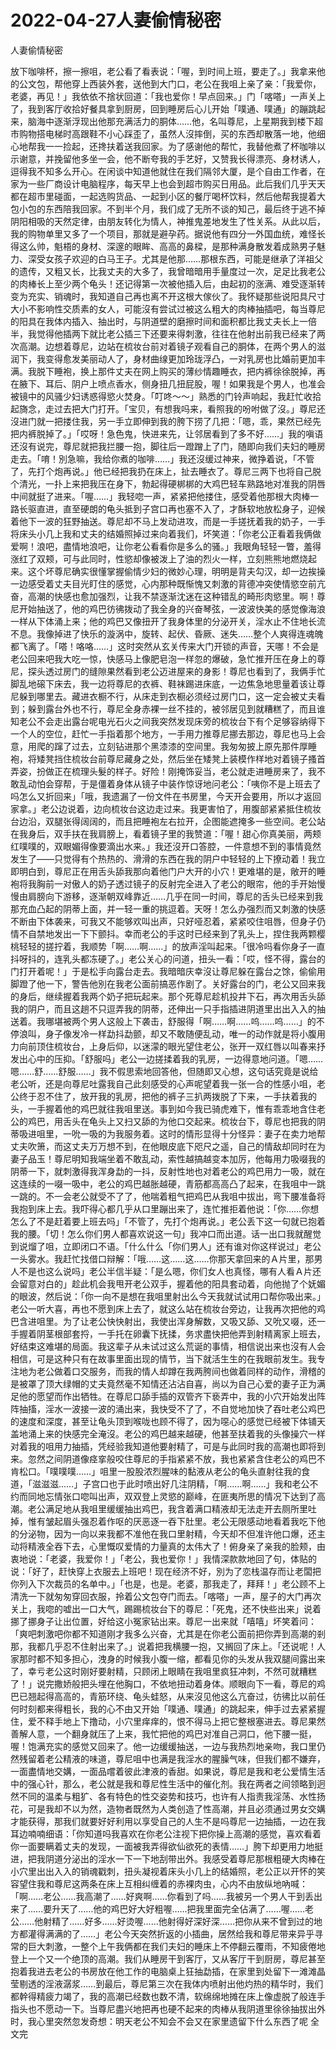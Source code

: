 # 2022-04-27人妻偷情秘密



人妻偷情秘密



放下咖啡杯，擦一擦咀，老公看了看表说：「喔，到时间上班，要走了。」我拿来他的公文包，帮他穿上西装外套，送他到大门口，老公在我咀上亲了亲：「我爱你，老婆，再见！」我依依不捨状回道：「我也爱你！早点回来。」门「喀嗒」一声关上了，我到客厅收拾好餐具拿到厨房，回到睡房后心儿开始「噗通、噗通」的蹦跳起来，脑海中逐渐浮现出他那充满活力的胴体……他，名叫尊尼，上星期我到楼下超市购物搭电梯时高跟鞋不小心踩歪了，虽然人沒摔倒，买的东西却散落一地，他细心地帮我一一捡起，还搀扶着送我回家。为了感谢他的帮忙，我替他煮了杯咖啡以示谢意，并挽留他多坐一会，他不断夸我的手艺好，又赞我长得漂亮、身材诱人，逗得我不知多么开心。在闲谈中知道他就住在我们隔邻大厦，是个自由工作者，在家为一些厂商设计电脑程序，每天早上也会到超市购买日用品。此后我们几乎天天都在超市里碰面，一起选购货品、一起到小区的餐厅喝杯饮料，然后他帮我提着大包小包的东西陪我回家。不到半个月，我们成了无所不谈的知己，最后终于逃不掉阴阳相吸的天然定律，由朋友转化为情人，神推鬼差地发生了性关系。从此以后，我的购物单里又多了一个项目，那就是避孕药。据说他有四分一外国血统，难怪长得这么帅，魁梧的身材、深邃的眼眸、高高的鼻樑，是那种满身散发着成熟男子魅力、深受女孩子欢迎的白马王子。尤其是他那……那根东西，可能是继承了洋祖父的遗传，又粗又长，比我丈夫的大多了，我曾暗暗用手量度过一次，足足比我老公的肉棒长上至少两个龟头！还记得第一次被他插入后，由起初的涨满、难受逐渐转变为充实、销魂时，我知道自己再也离不开这根大傢伙了。我怀疑那些说阳具尺寸大小不影响性交质素的女人，可能沒有尝试过被这么粗大的肉棒抽插吧，每当尊尼的阳具在我体内插入、抽出时，与阴道壁的磨擦时间和面积都比我丈夫长上一倍半，我觉得他插两下就比老公插三下还要来得刺激，往往在他射出前我已经来了两次高潮。边想着尊尼，边站在梳妆台前对着镜子观看自己的胴体，在两个男人的滋润下，我变得愈发美丽动人了，身材曲缐更加玲珑浮凸，一对乳房也比婚前更加丰满。我脱下睡袍，换上那件丈夫在网上购买的薄纱情趣睡衣，把内裤徐徐脱掉，再在腋下、耳后、阴户上喷点香水，侧身扭几扭屁股，喔！如果我是个男人，也准会被镜中的风骚少妇诱惑得慾火焚身。「叮咚～～」熟悉的门铃声响起，我赶忙收拾起旖念，走过去把大门打开。「宝贝，有想我吗来，看照我的吩咐做了沒。」尊尼还沒进门就一把搂住我，另一手立即伸到我的胯下捞了几把：「嗯，乖，果然已经先把内裤脱掉了。」「哎呀！急色鬼，快进来先，让邻居看到了多不好……」我的嗔语还沒有说完，尊尼就把我拦腰一抱，脚往后一蹬蹭上了门，随即向我们夫妇的睡房走去。「唷！別急嘛，我给你煮的咖啡……」我还沒缓过神来，微挣着说，「不管了，先打个炮再说。」他已经把我扔在床上，扯去睡衣了。尊尼三两下也将自己脱个清光，一扑上来把我压在身下，勃起得硬梆梆的大鸡巴轻车熟路地对准我的阴唇中间就挺了进来。「喔……」我轻唿一声，紧紧把他搂住，感受着他那根大肉棒一路长驱直进，直至硬朗的龟头抵到子宫口再也塞不入了，才酥软地放松身子，迎候着他下一波的狂野抽送。尊尼却不马上发动进攻，而是一手搓抚着我的奶子，一手将床头小几上我和丈夫的结婚照掉过来向着我们，坏笑道：「你老公正看着我俩做爱啊！浪吧，盡情地浪吧，让你老公看看你是多么的骚。」我眼角轻轻一瞥，羞得涨红了双颊，可与此同时，性慾却像被泼上了油的烈火一样，立刻熊熊地燃烧起来。这个坏尊尼确实很懂掌握偷情少妇的微妙心理，明明是背夫勾汉，却一边挨操一边感受着丈夫目光盯住的感觉，心内那种既惭愧又刺激的背德冲突使情慾空前亢奋，高潮的快感也愈加强烈，让我不禁逐渐沈迷在这种错乱的畸形肉慾里。啊！尊尼开始抽送了，他的鸡巴彷彿拨动了我全身的兴奋琴弦，一波波快美的感觉像海浪一样从下体涌上来；他的鸡巴又像扭开了我身体里的分泌开关，淫水止不住地长流不息。我像掉进了快乐的漩涡中，旋转、起伏、昏厥、迷失……整个人爽得连魂魄都飞离了。「嗒！咯咯……」这时突然从玄关传来大门开锁的声音，天哪！不会是老公回来吧我大吃一惊，快感马上像肥皂泡一样忽的爆破，急忙推开压在身上的尊尼，探头透过房门的缝隙果然看到老公迈进屋来的身影！尊尼也看到了，我俩手忙脚乱地磙下床去，我一边将尊尼的衣裤、鞋袜踢进床底，一边焦急地思量着该让尊尼躲到哪里去。藏进衣橱不行，从床走到衣橱必须经过房门口，这一定会被丈夫看到；躲到露台外也不行，尊尼全身赤裸一丝不挂的，被邻居见到就糟糕了，而且谁知老公不会走出露台呢电光石火之间我突然发现床旁的梳妆台下有个足够容纳得下一个人的空位，赶忙一手指着那个地方，一手用力推尊尼挪去那边，尊尼也马上会意，用爬的蹿了过去，立刻钻进那个黑漆漆的空间里。我匆匆披上原先那件厚睡袍，将矮凳挡住梳妆台前尊尼藏身之处，然后坐在矮凳上装模作样地对着镜子搔首弄姿，扮做正在梳理头髮的样子。好险！刚掩饰妥当，老公就走进睡房来了，我不敢乱动怕会穿帮，于是僵着身体从镜子中装作惊讶地问老公：「咦你不是上班去了吗怎么又折回来」「哦，我遗漏了一份文件在书房里，今天开会要用，所以才返回家拿。」老公边说着，边向梳妆台这边走过来。我更害怕了，用腹部紧紧抵住梳妆台边沿，双腿张得阔阔的，而且把睡袍左右拉开，企图能遮掩多一些空间。老公站在我身后，双手扶在我肩膀上，看着镜子里的我赞道：「喔！甜心你真美丽，两颊红噗噗的，双眼媚得像要滴出水来。」我还沒开口答腔，一件意想不到的事情竟然发生了——只觉得有个热热的、滑滑的东西在我的阴户中轻轻的上下撩动着！我立即明白到，尊尼正在用舌头舔我那向着他门户大开的小穴！更难堪的是，敞开的睡袍将我胸前一对傲人的奶子透过镜子的反射完全进入了老公的眼帘，他的手开始慢慢由肩膀向下游移，逐渐朝双峰靠近……几乎在同一时间，尊尼的舌头已经来到我那充血凸起的阴蒂上面，并一轻一重的挑逗着。天呀！怎么办强烈而又刺激的快感不断由下体袭来，可我又不能够欢叫出声，只好哑忍着，紧紧咬住咀唇，但身子仍情不自禁地发出一下下颤抖。幸而老公的手这时已经来到了乳头上，捏住我两颗樱桃轻轻的搓拧着，我顺势「啊……啊……」的放声淫叫起来。「很冷吗看你身子一直抖呀抖的，连乳头都冻硬了。」老公关心的问道，扭头一看：「哎，怪不得，露台的门打开着呢！」于是松手向露台走去。我暗暗庆幸沒让尊尼躲在露台之馀，偷偷用脚蹬了他一下，警告他別在我老公面前搞恶作剧了。关好露台的门，老公又回来我的身后，继续握着我两个奶子把玩起来。那个死尊尼趁机投井下石，再次用舌头舔我的阴户，而且这趟不只逗弄我的阴蒂，还伸出一只手指插进阴道里出出入入的抽送着。我哪堪被两个男人这般上下袭击，舒服得「啊……啊……呜……呜……」的不停浪叫，身子像发冷一样勐抖勐颤，却又不敢随便乱动，唯一的动作就是将小腹用力向前顶住梳妆台，上身后仰，以迷濛的眼光望住老公，张开一双红唇以叫春来抒发出心中的压抑。「舒服吗」老公一边搓揉着我的乳房，一边得意地问道。「嗯……嗯……舒……舒服……」我不假思索地回答他，但随即又心想，这句话究竟是说给老公听，还是向尊尼吐露我自己此刻感受的心声呢望着我一张一合的性感小咀，老公终于忍不住了，放开我的乳房，把他的裤子三扒两拨脱了下来，一手扶着我的头，一手握着他的鸡巴就往我咀里送。事到如今我已骑虎难下，惟有乖乖地含住老公的鸡巴，用舌头在龟头上又扫又舔的为他口交起来。梳妆台下，尊尼也把我的阴蒂吸进咀里，一吮一吸的为我服务着。这时的情形显得十分怪异：妻子在卖力地帮丈夫吹箫，而这丈夫万万想不到，在他眼皮底下咫尺之遥，自己的情敌却同时在为妻子品玉！尊尼明知我端坐着不敢乱动，索性越搞越变本加厉，他每用力吸啜我的阴蒂一下，就刺激得我浑身勐的一抖，反射性地也对着老公的鸡巴用力一吸，就在这连续的一啜一吸中，老公的鸡巴越胀越硬，青筋都高高凸了起来，在我咀中一跳一跳的。不一会老公就受不了了，他喘着粗气把鸡巴从我咀中拔出，弯下腰准备将我抱到床上去。我吓得心都几乎从口里蹦出来了，连忙推拒着他说：「你……你想怎么了不是赶着要上班去吗」「不管了，先打个炮再说。」老公丢下这一句就已抱着我的腰。「切！怎么你们男人都喜欢说这一句」我冲口而出道。话一出口我就醒觉到说熘了咀，立即闭口不语。「什么什么「你们男人」还有谁对你这样说过」老公一头雾水。我赶忙找借口辩解：「哦……这……这……你那天拿回来的Ａ片里，那男人不是也这么说吗」老公半信半疑：「是么嗯，你们女人也真怪，哪有人看Ａ片还会留意对白的」趁此机会我甩开老公双手，握着他的阳具套动着，向他抛了个妩媚的眼波，然后说：「你一向不是想在我咀里射出么今天我就试试用口帮你吸出来。」老公一听大喜，再也不愿到床上去了，就这么站在梳妆台旁边，让我再次把他的鸡巴含进咀里。为了让老公快快射出，我使出浑身解数，又吸又舔、又吮又啜，还一手握着阴茎根部套捋，一手托在卵囊下抚揉，务求盡快把他弄到射精离家上班去，好结束这难堪的局面。我这辈子从未试过这么荒诞的事情，相信说出来也沒有人会相信，可是这种只有在故事里面出现的情节，当下就活生生的在我眼前发生。我专注地为老公做着口交服务，而我的情人却蹲在我两胯间也做着同样的动作，滑稽的是被罩了顶大绿帽的丈夫竟然毫不知情还沾沾自喜，尚以为自己心爱的妻子正为满足他的愿望而作出牺牲。在尊尼口舔手插的双管齐下亵弄中，我的小穴开始发出阵阵抽搐，淫水一波接一波的涌出来，我快受不了了，不自觉地加快了吞吐老公鸡巴的速度和深度，甚至让龟头顶到喉咙也顾不得了，因为噁心的感觉已经被下体铺天盖地涌上来的快感完全淹沒。老公的鸡巴越来越硬，他甚至扶着我的头像操穴一样对着我的咀用力抽插，凭经验我知道他要射精了，可是与此同时我的高潮也即将到来。忽然之间阴道像痉挛般咬住尊尼的手指紧紧不放，我也紧紧含住老公的鸡巴不肯松口。「噗噗噗……」咀里一股股浓烈腥味的黏液从老公的龟头直射往我的食道，「滋滋滋……」子宫口也于此时喷出好几注阴精，「啊……啊……」我和老公不约而同地忘情张口唿叫出声，双双登上灵慾的巅峰，在匪夷所思的情况下达到了高潮。老公满足地从我咀里缓缓抽出鸡巴，我含着满口精液却无法走开去厕所里吐掉，惟有皱起眉头强忍着作呕的厌恶逐一吞下肚里。老公无限感动地看着我吃下他的分泌物，因为一向以来我都不准他在我口里射精，今天却不但准许他口爆，还主动将精液全吞下去，心里慨叹爱情的力量真的太伟大了！俯身亲了亲我的脸颊，由衷地说：「老婆，我爱你！」「老公，我也爱你！」我情深款款地回了句，体贴的说：「好了，赶快穿上衣服去上班吧！现在经济不好，別为了恋栈温存而让老闆把你列入下次裁员的名单中。」「也是，也是。老婆，那我走了，拜拜！」老公顾不上清洗一下就匆匆穿回衣服，拎着公文包夺门而去。「喀嗒」一声，屋子的大门再次关上，我唿的嘘出一口大气，踢踢梳妆台下的尊尼：「死鬼，还不快些出来」说着挪了挪身子让出位置，好给这小冤家钻出来。尊尼一出来就「嘻嘻」坏笑着问：「爽吧刺激吧你都不知道刚才我多么兴奋，尤其是在你老公面前把你弄到高潮的剎那，我都几乎忍不住射出来了。」说着把我横腰一抱，又搁回了床上。「还说呢！人家那时都不知多担心，洩身的时候我小腹一缩，都看见你的头发从我双腿间露出来了，幸亏老公这时刚好要射精，只顾闭上眼睛在我咀里疯狂冲刺，不然可就糟糕了！」说完撒娇般把头埋在他胸口，不依地扭动着身体。顺眼向下一看，尊尼的鸡巴已翘起得高高的，青筋环绕、龟头蛙怒，从来沒见他这么亢奋过，彷彿比以前任何时刻都来得粗长，我的心不由又开始「噗通、噗通」的跳起来，伸手过去紧紧握住，爱不释手地上下撸动，小穴里痒痒的，恨不得马上把它整根塞进去。尊尼果然善解人意，一个翻身就压了上来，我忙把他的鸡巴对准自己洞口，他下腰一挺，喔！饱满充实的感觉又回来了。他一边缓缓抽送，一边与我热烈地亲吻，我口里仍然残留着老公精液的味道，尊尼咀中也满是我淫水的腥臊气味，但我们都不嫌弃，一面盡情地交媾，一面品嚐着彼此津液的香甜。如果说，尊尼是我和老公爱情生活中的强心针，那么，老公就是我和尊尼性生活中的催化剂。我在两者之间领略到迥然不同的温柔与粗犷、各有特色的性交姿势和技巧，也许有人指责我淫荡、水性扬花，可是我却不以为然，造物者既然为人类创造了性高潮，并且必须通过男女交媾才能获得，那我们就要好好利用以享受自己的人生不是吗尊尼一边抽插，一边在我耳边喃喃细语：「你知道吗我喜欢在你老公注视下把你操上高潮的感觉，喜欢看着你一面要瞒着丈夫的发现，一面被我弄得欲仙欲死的表情……」胯下却更用力地挺进，把我阴道分泌出的淫水一下一下地刮带出外。我感受着尊尼那根粗硬大肉棒在小穴里出出入入的销魂戳刺，扭头凝视着床头小几上的结婚照，老公正以开怀的笑容望住我和尊尼这两条在床上互相纠缠着的赤裸肉虫，心内不由放纵地吶喊：「啊……老公……我高潮了……好爽啊……你看到了吗……我被另一个男人干到丢出来了……要升天了……他的鸡巴好大好粗喔……把我里面完全佔满了……喔……老公……他射精了……好多……好烫喔……他射得好深好深……把你从来不曾到过的地方都灌得满满的了……」老公今天突然折返的小插曲，居然给我和尊尼带来异乎寻常的巨大刺激，一整个上午我俩都在我们夫妇的睡床上不停翻云覆雨，不知疲倦地登上一个又一个绝顶的高潮。我们从睡房干到客厅，又从客厅干到厨房，尊尼甚至抱着我进去老公的书房放在他工作的电脑桌上狂抽勐插，在家里到处留下一滩滩晶莹剔透的淫液潺浆……到最后，尊尼第三次在我体内喷射出他灼热的精华时，我们都幹得精疲力竭了，我的高潮已经数也数不清，软绵绵地摊在床上像虚脱了般连手指头也不愿动一下。当尊尼盡兴地把再也硬不起来的肉棒从我阴道里徐徐抽拔出外时，我心里突然忽发奇想：明天老公不知会不会又在家里遗留下什么东西了呢      全文完
            

